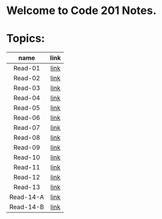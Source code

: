 # Welcome to Code 201 Notes.


# Topics:

| name | link |	
| :---:| :---:|	
|Read-01|[link](Read-Class-201/Read-01.md)|
|Read-02|[link](Read-Class-201/Read-02.md)|
|Read-03|[link](Read-Class-201/Read-03.md)|
|Read-04|[link](Read-Class-201/Read-04.md)|
|Read-05|[link](Read-Class-201/Read-05.md)|
|Read-06|[link](Read-Class-201/Read-06.md)|
|Read-07|[link](Read-Class-201/Read-07.md)|
|Read-08|[link](Read-Class-201/Read-08.md)|
|Read-09|[link](Read-Class-201/Read-09.md)|
|Read-10|[link](Read-Class-201/Read-10.md)|
|Read-11|[link](Read-Class-201/Read-11.md)|
|Read-12|[link](Read-Class-201/Read-12.md)|
|Read-13|[link](Read-Class-201/Read-13.md)|
|Read-14-A|[link](Read-Class-201/Read-14-A.md)|
|Read-14-B|[link](Read-Class-201/Read-14-B.md)|






